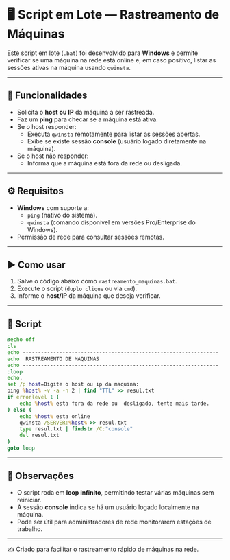 # 🖥️ Script em Lote — Rastreamento de Máquinas

Este script em lote (`.bat`) foi desenvolvido para **Windows** e permite verificar se uma máquina na rede está online e, em caso positivo, listar as sessões ativas na máquina usando `qwinsta`.

---

## 📌 Funcionalidades
- Solicita o **host ou IP** da máquina a ser rastreada.  
- Faz um **ping** para checar se a máquina está ativa.  
- Se o host responder:  
  - Executa `qwinsta` remotamente para listar as sessões abertas.  
  - Exibe se existe sessão **console** (usuário logado diretamente na máquina).  
- Se o host não responder:  
  - Informa que a máquina está fora da rede ou desligada.  

---

## ⚙️ Requisitos
- **Windows** com suporte a:
  - `ping` (nativo do sistema).  
  - `qwinsta` (comando disponível em versões Pro/Enterprise do Windows).  
- Permissão de rede para consultar sessões remotas.  

---

## ▶️ Como usar
1. Salve o código abaixo como `rastreamento_maquinas.bat`.  
2. Execute o script (`duplo clique` ou via `cmd`).  
3. Informe o **host/IP** da máquina que deseja verificar.  

---

## 📂 Script
```bat
@echo off
cls
echo ----------------------------------------------------------------
echo  RASTREAMENTO DE MAQUINAS
echo ----------------------------------------------------------------
:loop
echo.
set /p host=Digite o host ou ip da maquina:
ping %host% -v -a -n 2 | find "TTL" >> resul.txt
if errorlevel 1 (
    echo %host% esta fora da rede ou  desligado, tente mais tarde.
) else (
    echo %host% esta online
    qwinsta /SERVER:%host% >> resul.txt
    type resul.txt | findstr /C:"console"
    del resul.txt
)
goto loop
```

---

## 📌 Observações
- O script roda em **loop infinito**, permitindo testar várias máquinas sem reiniciar.  
- A sessão **console** indica se há um usuário logado localmente na máquina.  
- Pode ser útil para administradores de rede monitorarem estações de trabalho.  

---

✍️ Criado para facilitar o rastreamento rápido de máquinas na rede.
